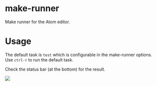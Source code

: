 make-runner
===========

Make runner for the Atom editor.

# Usage

The default task is `test` which is configurable in the make-runner options.
Use `ctrl-r` to run the default task.

Check the status bar (at the bottom) for the result.

![](http://cl.ly/image/1b2H0X0r350K/make-runner.png)
